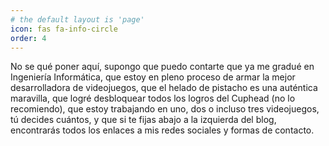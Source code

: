 ```yaml
---
# the default layout is 'page'
icon: fas fa-info-circle
order: 4
---
```


No se qué poner aquí, supongo que puedo contarte que ya me gradué en Ingeniería Informática, que estoy en pleno proceso de armar la mejor desarrolladora de videojuegos, que el helado de pistacho es una auténtica maravilla, que logré desbloquear todos los logros del Cuphead (no lo recomiendo), que estoy trabajando en uno, dos o incluso tres videojuegos, tú decides cuántos, y que si te fijas abajo a la izquierda del blog, encontrarás todos los enlaces a mis redes sociales y formas de contacto.
